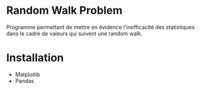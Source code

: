 Random Walk Problem
===================
Programme permettant de mettre en évidence l'inefficacité des statistiques dans le cadre de valeurs qui suivent une random walk.

Installation
============
- Matplotlib
- Pandas
